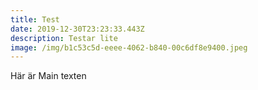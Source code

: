 ```yaml
---
title: Test
date: 2019-12-30T23:23:33.443Z
description: Testar lite
image: /img/b1c53c5d-eeee-4062-b840-00c6df8e9400.jpeg
---
```

Här är Main texten
